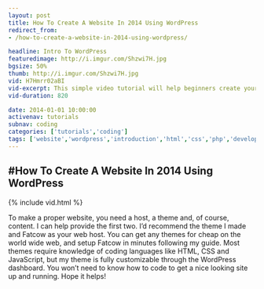 ```yaml
---
layout: post
title: How To Create A Website In 2014 Using WordPress
redirect_from:
- /how-to-create-a-website-in-2014-using-wordpress/

headline: Intro To WordPress
featuredimage: http://i.imgur.com/Shzwi7H.jpg
bgsize: 50%
thumb: http://i.imgur.com/Shzwi7H.jpg
vid: H7Hmrr02aBI
vid-excerpt: This simple video tutorial will help beginners create your first website using WordPress. Get your site up and running in just a few minutes!
vid-duration: 820

date: 2014-01-01 10:00:00
activenav: tutorials
subnav: coding
categories: ['tutorials','coding']
tags: ['website','wordpress','introduction','html','css','php','development','coding','web development']
---
```

#How To Create A Website In 2014 Using WordPress
---

{% include vid.html %}

To make a proper website, you need a host, a theme and, of course, content. I can help provide the first two. I’d recommend the theme I made and Fatcow as your web host. You can get any themes for cheap on the world wide web, and setup Fatcow in minutes following my guide. Most themes require knowledge of coding languages like HTML, CSS and JavaScript, but my theme is fully customizable through the WordPress dashboard. You won’t need to know how to code to get a nice looking site up and running. Hope it helps!